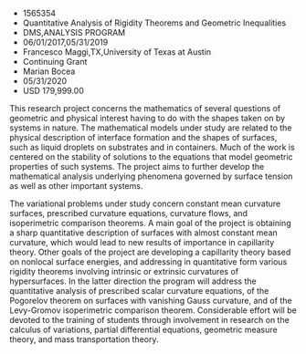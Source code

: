
* 1565354
* Quantitative Analysis of Rigidity Theorems and Geometric Inequalities
* DMS,ANALYSIS PROGRAM
* 06/01/2017,05/31/2019
* Francesco Maggi,TX,University of Texas at Austin
* Continuing Grant
* Marian Bocea
* 05/31/2020
* USD 179,999.00

This research project concerns the mathematics of several questions of geometric
and physical interest having to do with the shapes taken on by systems in
nature. The mathematical models under study are related to the physical
description of interface formation and the shapes of surfaces, such as liquid
droplets on substrates and in containers. Much of the work is centered on the
stability of solutions to the equations that model geometric properties of such
systems. The project aims to further develop the mathematical analysis
underlying phenomena governed by surface tension as well as other important
systems.

The variational problems under study concern constant mean curvature surfaces,
prescribed curvature equations, curvature flows, and isoperimetric comparison
theorems. A main goal of the project is obtaining a sharp quantitative
description of surfaces with almost constant mean curvature, which would lead to
new results of importance in capillarity theory. Other goals of the project are
developing a capillarity theory based on nonlocal surface energies, and
addressing in quantitative form various rigidity theorems involving intrinsic or
extrinsic curvatures of hypersurfaces. In the latter direction the program will
address the quantitative analysis of prescribed scalar curvature equations, of
the Pogorelov theorem on surfaces with vanishing Gauss curvature, and of the
Levy-Gromov isoperimetric comparison theorem. Considerable effort will be
devoted to the training of students through involvement in research on the
calculus of variations, partial differential equations, geometric measure
theory, and mass transportation theory.
